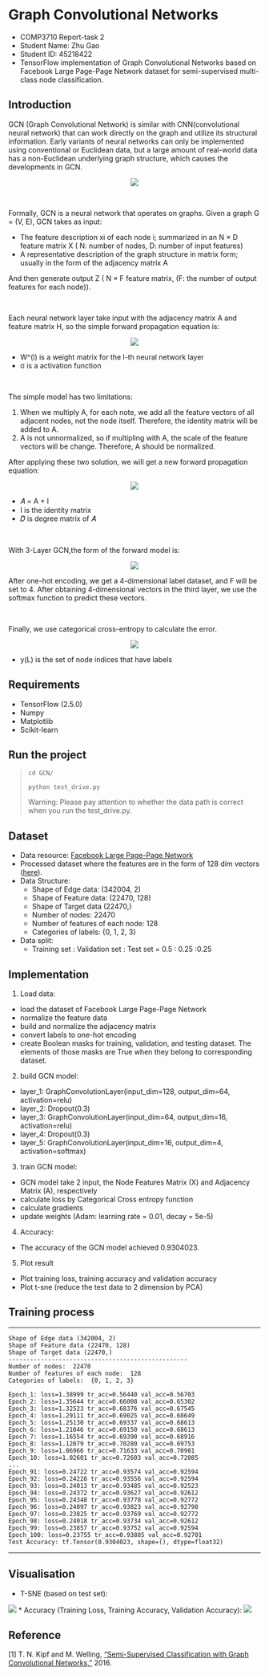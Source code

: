 # Graph Convolutional Networks


 - COMP3710 Report-task 2
 - Student Name: Zhu Gao
 - Student ID: 45218422
 - TensorFlow implementation of Graph Convolutional Networks based on Facebook Large Page-Page Network dataset for semi-supervised multi-class node classification.


## Introduction

GCN (Graph Convolutional Network) is similar with CNN(convolutional neural network) that can work directly on the graph and utilize its structural information. Early variants of neural networks can only be implemented using conventional or Euclidean data, but a large amount of real-world data has a non-Euclidean underlying graph structure, which causes the developments in GCN.

<p align="center">
 <img src="https://github.com/SteveInUQ/PatternFlow/blob/topic-recognition/recognition/s4521842_GCN/GCN/image/GCN_process.png?raw=true">
</p>
 
<br/>

Formally, GCN is a neural network that operates on graphs. Given a graph G = (V, E), GCN takes as input:

- The feature description xi of each node i; summarized in an N × D feature matrix X ( N: number of nodes, D: number of input features)
- A representative description of the graph structure in matrix form; usually in the form of the adjacency matrix A

And then generate output Z ( N × F feature matrix, (F: the number of output features for each node)). 

<br/>

Each neural network layer take input with the adjacency matrix A and feature matrix H, so the simple forward propagation equation is:

<p align="center">
 <img src="https://latex.codecogs.com/gif.latex?H^{(l&plus;1)}=\sigma(AH^{(l)}W^{(l)})"/>
</p>

- W^(l) is a weight matrix for the l-th neural network layer 
- σ is a activation function

<br/>

The simple model has two limitations:

1. When we multiply A, for each note, we add all the feature vectors of all adjacent nodes, not the node itself. Therefore, the identity matrix will be added to A.
2. A is not unnormalized, so if multipling with A, the scale of the feature vectors will be change. Therefore, A should be normalized.

After applying these two solution, we will get a new forward propagation equation:

<p align="center">
 <img src="https://latex.codecogs.com/gif.latex?H^{(l&plus;1)}=\sigma(\widetilde{D}^{-\frac{1}{2}}\widetilde{A}\widetilde{D}^{-\frac{1}{2}}&space;H^{(l)}W^{(l)})"/>
</p>

- 𝐴̂ = A + I
- I is the identity matrix
- 𝐷̂ is degree matrix of 𝐴̂

<br/>

With 3-Layer GCN,the form of the forward model is:

<p align="center">
 <img src="https://latex.codecogs.com/gif.latex?Z&space;=&space;f(X,A)&space;=&space;softmax(\hat{A}ReLU(\hat{A}&space;ReLU(\hat{A}&space;X&space;W^{(0)})&space;W^{(1)})&space;W^{(2)})"/>
</p>

After one-hot encoding, we get a 4-dimensional label dataset, and F will be set to 4. After obtaining 4-dimensional vectors in the third layer, we use the softmax function to predict these vectors.

<br/>

Finally, we use categorical cross-entropy to calculate the error.

<p align="center">
 <img src="https://latex.codecogs.com/gif.latex?\mathrm{Loss}&space;=&space;-\sum_{l&space;\in&space;y_L}&space;\sum_{f=1}^{F}&space;Y_{lf}\ln{Z_{lf}} "/>
</p>

- y(L) is the set of node indices that have labels



## Requirements

- TensorFlow (2.5.0)
- Numpy
- Matplotlib
- Scikit-learn

## Run the project

> <code>cd GCN/</code>
> 
> <code>python test_drive.py</code>
> <p>Warning: Please pay attention to whether the data path is correct when you run the test_drive.py.</p>

## Dataset
- Data resource: [Facebook Large Page-Page Network](https://snap.stanford.edu/data/facebook-large-page-page-network.html)
- Processed dataset where the features are in the form of 128 dim vectors ([here](https://graphmining.ai/datasets/ptg/facebook.npz)).
- Data Structure:
    - Shape of Edge data: (342004, 2)
    - Shape of Feature data: (22470, 128)
    - Shape of Target data (22470,)
    - Number of nodes:  22470
    - Number of features of each node: 128
    - Categories of labels: {0, 1, 2, 3}
- Data split: 
    - Training set : Validation set : Test set = 0.5 : 0.25 :0.25

## Implementation 

1. Load data:

- load the dataset of Facebook Large Page-Page Network
- normalize the feature data
- build and normalize the adjacency matrix
- convert labels to one-hot encoding
- create Boolean masks for training, validation, and testing dataset. The elements of those masks are True when they belong to corresponding dataset. 

2. build GCN model: 

- layer_1: GraphConvolutionLayer(input_dim=128, output_dim=64, activation=relu)
- layer_2: Dropout(0.3)
- layer_3: GraphConvolutionLayer(input_dim=64, output_dim=16, activation=relu)
- layer_4: Dropout(0.3)
- layer_5: GraphConvolutionLayer(input_dim=16, output_dim=4, activation=softmax)

3. train GCN model:

- GCN model take 2 input, the Node Features Matrix (X) and Adjacency Matrix (A), respectively
- calculate loss by Categorical Cross entropy function
- calculate gradients
- update weights (Adam: learning rate = 0.01, decay = 5e-5)

4. Accuracy:

- The accuracy of the GCN model achieved 0.9304023.
    
5. Plot result

- Plot training loss, training accuracy and validation accuracy
- Plot t-sne (reduce the test data to 2 dimension by PCA)

## Training process

_________________
```
Shape of Edge data (342004, 2)
Shape of Feature data (22470, 128)
Shape of Target data (22470,)
--------------------------------------------------
Number of nodes:  22470
Number of features of each node:  128
Categories of labels:  {0, 1, 2, 3}

Epoch_1: loss=1.38999 tr_acc=0.56440 val_acc=0.56703
Epoch_2: loss=1.35644 tr_acc=0.66008 val_acc=0.65302
Epoch_3: loss=1.32523 tr_acc=0.68376 val_acc=0.67545
Epoch_4: loss=1.29111 tr_acc=0.69025 val_acc=0.68649
Epoch_5: loss=1.25130 tr_acc=0.69337 val_acc=0.68613
Epoch_6: loss=1.21046 tr_acc=0.69150 val_acc=0.68613
Epoch_7: loss=1.16554 tr_acc=0.69390 val_acc=0.68916
Epoch_8: loss=1.12079 tr_acc=0.70280 val_acc=0.69753
Epoch_9: loss=1.06966 tr_acc=0.71633 val_acc=0.70981
Epoch_10: loss=1.02601 tr_acc=0.72603 val_acc=0.72085
...
Epoch_91: loss=0.24722 tr_acc=0.93574 val_acc=0.92594
Epoch_92: loss=0.24228 tr_acc=0.93556 val_acc=0.92594
Epoch_93: loss=0.24013 tr_acc=0.93485 val_acc=0.92523
Epoch_94: loss=0.24372 tr_acc=0.93627 val_acc=0.92612
Epoch_95: loss=0.24348 tr_acc=0.93778 val_acc=0.92772
Epoch_96: loss=0.24097 tr_acc=0.93823 val_acc=0.92790
Epoch_97: loss=0.23825 tr_acc=0.93769 val_acc=0.92772
Epoch_98: loss=0.24018 tr_acc=0.93734 val_acc=0.92612
Epoch_99: loss=0.23857 tr_acc=0.93752 val_acc=0.92594
Epoch_100: loss=0.23755 tr_acc=0.93885 val_acc=0.92701
Test Accuracy: tf.Tensor(0.9304023, shape=(), dtype=float32)
```
_________________

## Visualisation

* T-SNE (based on test set):
<img src="https://github.com/SteveInUQ/PatternFlow/blob/topic-recognition/recognition/s4521842_GCN/GCN/image/t-sne.png?raw=true">
* Accuracy (Training Loss, Training Accuracy, Validation Accuracy):
<img src="https://github.com/SteveInUQ/PatternFlow/blob/topic-recognition/recognition/s4521842_GCN/GCN/image/GCN_history.png?raw=true">

## Reference

[1] T. N. Kipf and M. Welling, [“Semi-Supervised Classification with Graph Convolutional Networks,”](http://arxiv.org/abs/1609.02907) 2016.
